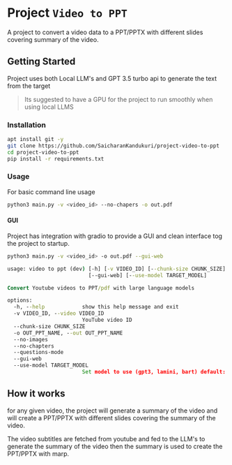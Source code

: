 # Project `Video to PPT`

A project to convert a video data to a PPT/PPTX with different slides covering summary of the video.

## Getting Started

Project uses both Local LLM's and GPT 3.5 turbo api to generate the text from the target

> Its suggested to have a GPU for the project to run smoothly when using local LLMS

### Installation

```bash
apt install git -y
git clone https://github.com/SaicharanKandukuri/project-video-to-ppt
cd project-video-to-ppt
pip install -r requirements.txt
```

### Usage

For basic command line usage

```bash
python3 main.py -v <video_id> --no-chapers -o out.pdf
```

#### GUI

Project has integration with gradio to provide a GUI and clean interface tog the project to startup.

```bash
python3 main.py -v <video_id> -o out.pdf --gui-web
```

```cmd
usage: video to ppt (dev) [-h] [-v VIDEO_ID] [--chunk-size CHUNK_SIZE] [-o OUT_PPT_NAME] [--no-images] [--no-chapters] [--questions-mode]
                          [--gui-web] [--use-model TARGET_MODEL]

Convert Youtube videos to PPT/pdf with large language models

options:
  -h, --help            show this help message and exit
  -v VIDEO_ID, --video VIDEO_ID
                        YouTube video ID
  --chunk-size CHUNK_SIZE
  -o OUT_PPT_NAME, --out OUT_PPT_NAME
  --no-images
  --no-chapters
  --questions-mode
  --gui-web
  --use-model TARGET_MODEL
                        Set model to use (gpt3, lamini, bart) default: lamini
```

## How it works

for any given video, the project will generate a summary of the video and will create a PPT/PPTX with different slides covering the summary of the video.

The video subtitles are fetched from youtube and fed to the LLM's to generate the summary of the video then the summary is used to create the PPT/PPTX with marp.


